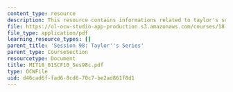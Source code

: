 ```yaml
---
content_type: resource
description: This resource contains informations related to taylor's series.
file: https://ol-ocw-studio-app-production.s3.amazonaws.com/courses/18-01sc-single-variable-calculus-fall-2010/d46cad6ffad68cd670c7be2ad861f8d1_MIT18_01SCF10_Ses98c.pdf
file_type: application/pdf
learning_resource_types: []
parent_title: 'Session 98: Taylor''s Series'
parent_type: CourseSection
resourcetype: Document
title: MIT18_01SCF10_Ses98c.pdf
type: OCWFile
uid: d46cad6f-fad6-8cd6-70c7-be2ad861f8d1
---
```

